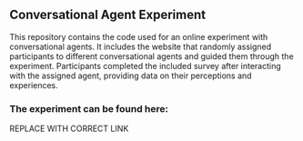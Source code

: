 ## Conversational Agent Experiment

This repository contains the code used for an online experiment with conversational agents. It includes the website that randomly assigned participants to different conversational agents and guided them through the experiment. Participants completed the included survey after interacting with the assigned agent, providing data on their perceptions and experiences.

### The experiment can be found here: 
REPLACE WITH CORRECT LINK
